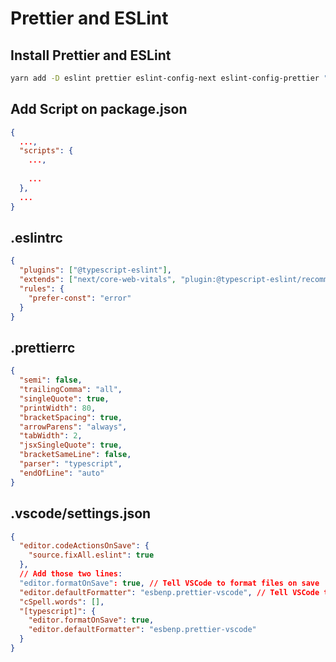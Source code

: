 # Prettier and ESLint

## Install Prettier and ESLint

```sh
yarn add -D eslint prettier eslint-config-next eslint-config-prettier "@typescript-eslint/eslint-plugin
```

## Add Script on package.json

```json
{
  ...,
  "scripts": {
    ...,
    
    ...
  },
  ...
}
```

## .eslintrc

```json
{
  "plugins": ["@typescript-eslint"],
  "extends": ["next/core-web-vitals", "plugin:@typescript-eslint/recommended", "prettier"],
  "rules": {
    "prefer-const": "error"
  }
}
```

## .prettierrc

```json
{
  "semi": false,
  "trailingComma": "all",
  "singleQuote": true,
  "printWidth": 80,
  "bracketSpacing": true,
  "arrowParens": "always",
  "tabWidth": 2,
  "jsxSingleQuote": true,
  "bracketSameLine": false,
  "parser": "typescript",
  "endOfLine": "auto"
}
```

## .vscode/settings.json

```json
{
  "editor.codeActionsOnSave": {
    "source.fixAll.eslint": true
  },
  // Add those two lines:
  "editor.formatOnSave": true, // Tell VSCode to format files on save
  "editor.defaultFormatter": "esbenp.prettier-vscode", // Tell VSCode to use Prettier as default file formatter
  "cSpell.words": [],
  "[typescript]": {
    "editor.formatOnSave": true,
    "editor.defaultFormatter": "esbenp.prettier-vscode"
  }
}
```
